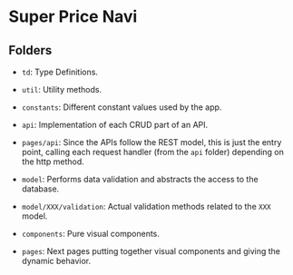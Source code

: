 # Super Price Navi

## Folders

- `td`: Type Definitions.
- `util`: Utility methods.
- `constants`: Different constant values used by the app.

- `api`: Implementation of each CRUD part of an API.
- `pages/api`: Since the APIs follow the REST model, this is just the entry point, calling each request handler (from the `api` folder) depending on the http method.
- `model`: Performs data validation and abstracts the access to the database.
- `model/XXX/validation`: Actual validation methods related to the `XXX` model.

- `components`: Pure visual components.
- `pages`: Next pages putting together visual components and giving the dynamic behavior.
